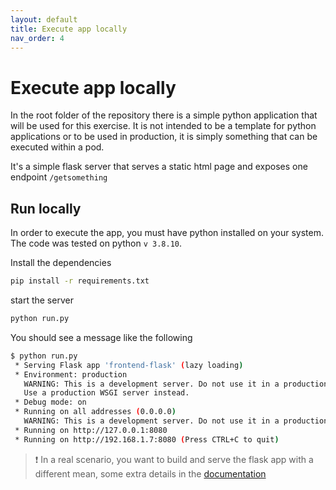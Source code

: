 ```yaml
---
layout: default
title: Execute app locally
nav_order: 4
---
```


# Execute app locally

In the root folder of the repository there is a simple python application that will be used for this exercise.
It is not intended to be a template for python applications or to be used in production, it is simply something that can be executed within a pod.

It's a simple flask server that serves a static html page and exposes one endpoint `/getsomething`

## Run locally

In order to execute the app, you must have python installed on your system.
The code was tested on python `v 3.8.10`.

Install the dependencies

``` bash
pip install -r requirements.txt
```

start the server

``` bash
python run.py
```

You should see a message like the following

``` bash
$ python run.py 
 * Serving Flask app 'frontend-flask' (lazy loading)
 * Environment: production
   WARNING: This is a development server. Do not use it in a production deployment.
   Use a production WSGI server instead.
 * Debug mode: on
 * Running on all addresses (0.0.0.0)
   WARNING: This is a development server. Do not use it in a production deployment.
 * Running on http://127.0.0.1:8080
 * Running on http://192.168.1.7:8080 (Press CTRL+C to quit)
 ```

> ❗️ In a real scenario, you want to build and serve the flask app with a different mean, some extra details in the [documentation](https://flask.palletsprojects.com/en/2.1.x/deploying/)
